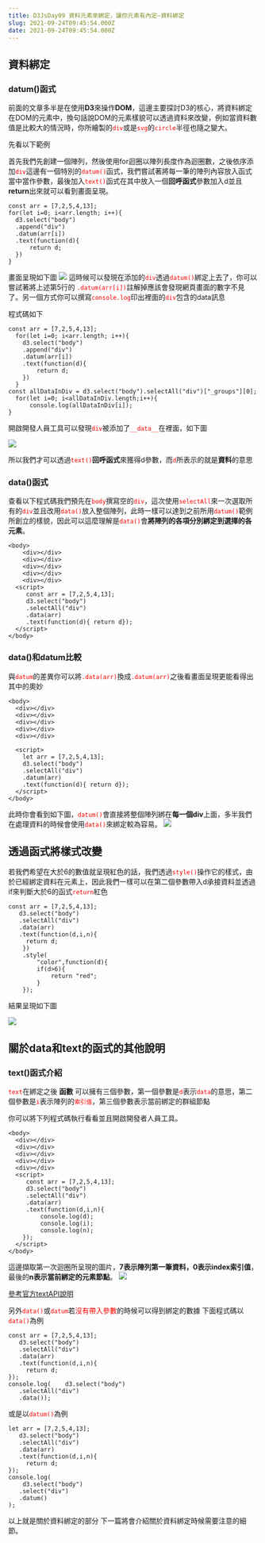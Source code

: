 ```yaml
---
title: D3JsDay09 資料元素來綁定，讓你元素有內定—資料綁定
slug: 2021-09-24T09:45:54.000Z
date: 2021-09-24T09:45:54.000Z
---
```


## 資料綁定

### datum()函式

前面的文章多半是在使用**D3**來操作**DOM**，這邊主要探討D3的核心，將資料綁定在DOM的元素中，換句話說DOM的元素樣貌可以透過資料來改變，例如當資料數值是比較大的情況時，你所繪製的<font color="red">`div`</font>或是<font color="red">`svg`</font>的<font color="red">`circle`</font>半徑也隨之變大。

先看以下範例

首先我們先創建一個陣列，然後使用for迴圈以陣列長度作為迴圈數，之後依序添加<font color="red">`div`</font>這邊有一個特別的<font color="red">`datum()`</font>函式，我們嘗試著將每一筆的陣列內容放入函式當中當作參數，最後加入<font color="red">`text()`</font>函式在其中放入一個**回呼函式**參數加入d並且**return**出來就可以看到畫面呈現。
```javascript{numberLines: true}
const arr = [7,2,5,4,13];
for(let i=0; i<arr.length; i++){    
  d3.select("body")
  .append("div")
  .datum(arr[i])
  .text(function(d){
      return d;
  })
}
```
畫面呈現如下圖
![](https://filedn.eu/ll8NkasFkw1XVJBG2Fp9A1p/gatsby_image/ithome_2021/20210924_01.png)
這時候可以發現在添加的<font color="red">`div`</font>透過<font color="red">`datum()`</font>綁定上去了，你可以嘗試著將上述第5行的 <font color="red">`.datum(arr[i])`</font>註解掉應該會發現網頁畫面的數字不見了。另一個方式你可以撰寫<font color="red">`console.log`</font>印出裡面的<font color="red">`div`</font>包含的data訊息

程式碼如下
```javascript{numberLines: true}
const arr = [7,2,5,4,13];
  for(let i=0; i<arr.length; i++){    
    d3.select("body")
    .append("div")
    .datum(arr[i])
    .text(function(d){
        return d;
    })
  }
const allDataInDiv = d3.select("body").selectAll("div")["_groups"][0];
  for(let i=0; i<allDataInDiv.length;i++){
      console.log(allDataInDiv[i]);
}
```
開啟開發人員工具可以發現<font color="red">`div`</font>被添加了<font color="red">`__data__`</font>在裡面，如下圖

![](https://filedn.eu/ll8NkasFkw1XVJBG2Fp9A1p/gatsby_image/ithome_2021/20210924_02.png)

所以我們才可以透過<font color="red">`text()`</font>**回呼函式**來獲得d參數，而<font color="red">`d`</font>所表示的就是**資料**的意思

### data()函式
查看以下程式碼我們預先在<font color="red">`body`</font>撰寫空的<font color="red">`div`</font>，這次使用<font color="red">`selectAll`</font>來一次選取所有的<font color="red">`div`</font>並且改用<font color="red">`data()`</font>放入整個陣列，此時一樣可以達到之前所用<font color="red">`datum()`</font>範例所創立的樣貌，因此可以這麼理解是<font color="red">`data()`</font>會**將陣列的各項分別綁定到選擇的各元素**。
```javascript{numberLines: true}
<body>
    <div></div>
    <div></div>
    <div></div>
    <div></div>
    <div></div>
  <script>
     const arr = [7,2,5,4,13];
     d3.select("body")
     .selectAll("div")
     .data(arr)
     .text(function(d){ return d});
  </script>
</body>
```


### data()和datum比較
與<font color="red">`datum`</font>的差異你可以將<font color="red">`.data(arr)`</font>換成<font color="red">`.datum(arr)`</font>之後看畫面呈現更能看得出其中的奧妙
```javascript{numberLines: true}
<body>
  <div></div>
  <div></div>
  <div></div>
  <div></div>
  <div></div>

  <script>
    let arr = [7,2,5,4,13];
    d3.select("body")
    .selectAll("div")
    .datum(arr)
    .text(function(d){ return d});
  </script>
</body>
```
此時你會看到如下圖，<font color="red">`datum()`</font>會直接將整個陣列綁在**每一個div**上面，多半我們在處理資料的時候會使用<font color="red">`data()`</font>來綁定較為容易。
![](https://filedn.eu/ll8NkasFkw1XVJBG2Fp9A1p/gatsby_image/ithome_2021/20210924_03.png)

## 透過函式將樣式改變

若我們希望在大於6的數值就呈現紅色的話，我們透過<font color="red">`style()`</font>操作它的樣式，由於已經綁定資料在元素上，因此我們一樣可以在第二個參數帶入d承接資料並透過if來判斷大於6的函式<font color="red">`return`</font>紅色

```javascript{numberLines: true}
const arr = [7,2,5,4,13];
   d3.select("body")
   .selectAll("div")
   .data(arr)
   .text(function(d,i,n){ 
     return d;
    })
    .style(
        "color",function(d){
        if(d>6){
            return "red";
        }
    });
```

結果呈現如下圖

![](https://filedn.eu/ll8NkasFkw1XVJBG2Fp9A1p/gatsby_image/ithome_2021/20210924_04.png)


## 關於data和text的函式的其他說明
### text()函式介紹
<font color="red">`text`</font>在綁定之後 **函數** 可以擁有三個參數，第一個參數是<font color="red">`d`</font>表示<font color="red">`data`</font>的意思，第二個參數是<font color="red">`i`</font>表示陣列的<font color="red">`索引值`</font>，第三個參數表示當前綁定的群組節點

你可以將下列程式碼執行看看並且開啟開發者人員工具。
```javascript{numberLines: true}
<body>
  <div></div>
  <div></div>
  <div></div>
  <div></div>
  <div></div>
  <script>
     const arr = [7,2,5,4,13];
     d3.select("body")
     .selectAll("div")
     .data(arr)
     .text(function(d,i,n){ 
         console.log(d);
         console.log(i);
         console.log(n);
    });
  </script>
</body>
```
這邊擷取第一次迴圈所呈現的圖片，**7表示陣列第一筆資料，0表示index索引值**，最後的**n表示當前綁定的元素節點**。
![](https://filedn.eu/ll8NkasFkw1XVJBG2Fp9A1p/gatsby_image/ithome_2021/20210924_05.png)

[參考官方textAPI說明](https://github.com/d3/d3-selection/blob/v3.0.0/README.md#selection_text)

另外<font color="red">`data()`</font>或<font color="red">`datum`</font>若<font color="red">沒有帶入參數</font>的時候可以得到綁定的數據
下面程式碼以<font color="red">`data()`</font>為例
```javascript{numberLines: true}
const arr = [7,2,5,4,13];
   d3.select("body")
   .selectAll("div")
   .data(arr)
   .text(function(d,i,n){ 
     return d;
});
console.log(    d3.select("body")
   .selectAll("div")
   .data());
```
或是以<font color="red">`datum()`</font>為例
```javascript{numberLines: true}
let arr = [7,2,5,4,13];
   d3.select("body")
   .selectAll("div")
   .data(arr)
   .text(function(d,i,n){ 
     return d;
});
console.log(
    d3.select("body")
   .select("div")
   .datum()
);
```

以上就是關於資料綁定的部分 下一篇將會介紹關於資料綁定時候需要注意的細節。
